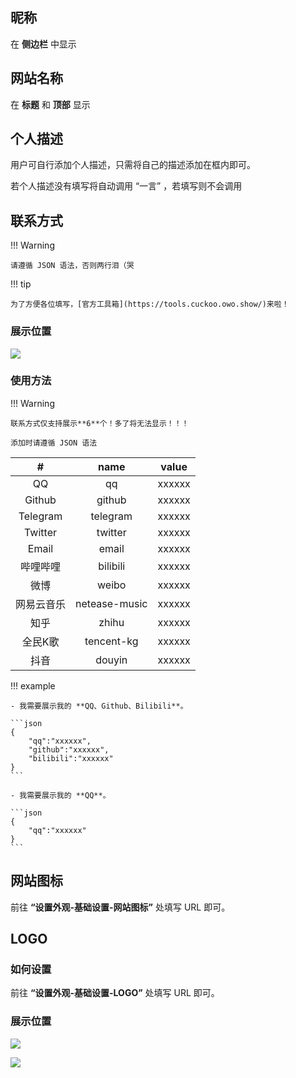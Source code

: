 ## 昵称

在 **侧边栏** 中显示

## 网站名称

在 **标题** 和 **顶部** 显示

## 个人描述

用户可自行添加个人描述，只需将自己的描述添加在框内即可。

若个人描述没有填写将自动调用 “一言” ，若填写则不会调用

## 联系方式

!!! Warning

    请遵循 JSON 语法，否则两行泪（哭

!!! tip

    为了方便各位填写，[官方工具箱](https://tools.cuckoo.owo.show/)来啦！

### 展示位置

![](https://gcore.jsdelivr.net/gh/bhaoo/Cuckoo-Docs@latest/images/contact1.png)

### 使用方法

!!! Warning

    联系方式仅支持展示**6**个！多了将无法显示！！！

    添加时请遵循 JSON 语法

|    #     |     name      | value  |
|:--------:|:-------------:|:------:|
|    QQ    |      qq       | xxxxxx |
|  Github  |    github     | xxxxxx |
| Telegram |   telegram    | xxxxxx |
| Twitter  |    twitter    | xxxxxx |
|  Email   |     email     | xxxxxx |
|   哔哩哔哩   |   bilibili    | xxxxxx |
|    微博    |     weibo     | xxxxxx |
|  网易云音乐   | netease-music | xxxxxx |
|    知乎    |     zhihu     | xxxxxx |
|   全民K歌   |     tencent-kg     | xxxxxx |
|    抖音    |     douyin     | xxxxxx |

!!! example

    - 我需要展示我的 **QQ、Github、Bilibili**。

    ```json
    {
        "qq":"xxxxxx",
        "github":"xxxxxx",
        "bilibili":"xxxxxx"
    }
    ```

    - 我需要展示我的 **QQ**。

    ```json
    {
        "qq":"xxxxxx"
    }
    ```

## 网站图标

前往 **“设置外观-基础设置-网站图标”** 处填写 URL 即可。

## LOGO

### 如何设置

前往 **“设置外观-基础设置-LOGO”** 处填写 URL 即可。

### 展示位置

![](https://gcore.jsdelivr.net/gh/bhaoo/Cuckoo-Docs@latest/images/contact1.png)

![](https://gcore.jsdelivr.net/gh/bhaoo/Cuckoo-Docs@latest/images/logo1.png)
